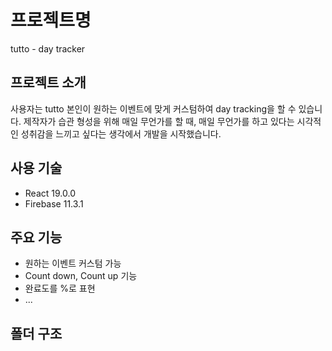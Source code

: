 # 프로젝트명

tutto - day tracker

## 프로젝트 소개
사용자는 tutto 본인이 원하는 이벤트에 맞게 커스텀하여 day tracking을 할 수 있습니다.
제작자가 습관 형성을 위해 매일 무언가를 할 때, 매일 무언가를 하고 있다는 시각적인 성취감을 느끼고 싶다는 생각에서 개발을 시작했습니다.

## 사용 기술

- React 19.0.0
- Firebase 11.3.1

## 주요 기능
- 원하는 이벤트 커스텀 가능
- Count down, Count up 기능
- 완료도를 %로 표현
- ...

## 폴더 구조
